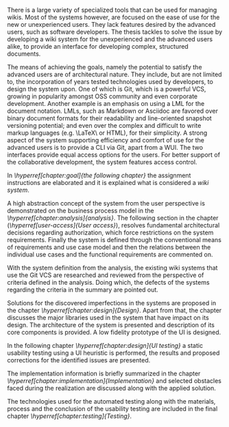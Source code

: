 There is a large variety of specialized tools that can be used for managing wikis.
Most of the systems however, are focused on the ease of use for the new or unexperienced users.
They lack features desired by the advanced users, such as software developers.
The thesis tackles to solve the issue by developing a wiki system for the unexperienced and the advanced users alike, to provide an interface for developing complex, structured documents.

The means of achieving the goals, namely the potential to satisfy the advanced users are of architectural nature.
They include, but are not limited to, the incorporation of years tested technologies used by developers, to design the system upon.
One of which is Git, which is a powerful VCS, growing in popularity amongst OSS community and even corporate development.
Another example is an emphasis on using a LML for the document notation.
LMLs, such as Markdown or Asciidoc are favored over binary document formats for their readability and line-oriented snapshot versioning potential; and even over the complex and difficult to write markup languages (e.g. \LaTeX\ or HTML), for their simplicity.
A strong aspect of the system supporting efficiency and comfort of use for the advanced users is to provide a CLI via Git, apart from a WUI.
The two interfaces provide equal access options for the users.
For better support of the collaborative development, the system features access control.

In _\hyperref[chapter:goal]{the following chapter}_ the assignment instructions are elaborated and it is explained what is considered a _wiki system_.

A high abstraction concept of the system from the user perspective is demonstrated on the business process model in the _\hyperref[chapter:analysis]{analysis}_.
The following section in the chapter (_\hyperref[user-access]{User access}_), resolves  fundamental architectural decisions regarding authorization, which force restrictions on the system requirements.
Finally the system is defined through the conventional means of requirements and use case model and then the relations between the individual use cases and the functional requirements are commented on.

With the system definition from the analysis, the existing wiki systems that use the Git VCS are researched and reviewed from the perspective of criteria defined in the analysis.
Doing which, the defects of the systems regarding the criteria in the summary are pointed out.

Solutions for the discovered imperfections in the systems are proposed in the chapter _\hyperref[chapter:design]{Design}_.
Apart from that, the chapter discusses the major libraries used in the system that have impact on its design. The architecture of the system is presented and description of its core components is provided.
A low fidelity prototype of the UI is designed.

In the following chapter _\hyperref[chapter:design]{UI testing}_ a static usability testing using a UI heuristic is performed, the results and proposed corrections for the identified issues are presented.

The implementation information is briefly summarized in the chapter _\hyperref[chapter:implementation]{Implementation}_ and selected obstacles faced during the realization are discussed along with the applied solution.

The technologies used for the automated testing along with the materials, process and the conclusion of the usability testing are included in the final chapter _\hyperref[chapter:testing]{Testing}_.
